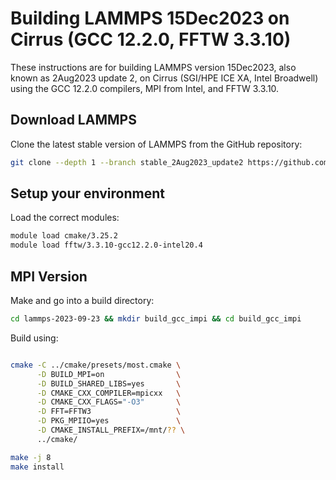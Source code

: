 Building LAMMPS 15Dec2023 on Cirrus (GCC 12.2.0, FFTW 3.3.10)
=============================================================

These instructions are for building LAMMPS version 15Dec2023, also known as 2Aug2023 update 2, on Cirrus (SGI/HPE ICE XA, Intel Broadwell) using the GCC 12.2.0 compilers, MPI from Intel, and FFTW 3.3.10.

Download LAMMPS
---------------

Clone the latest stable version of LAMMPS from the GitHub repository:

```bash
git clone --depth 1 --branch stable_2Aug2023_update2 https://github.com/lammps/lammps.git lammps-2023-12-15
```

Setup your environment
----------------------

Load the correct modules:

```bash
module load cmake/3.25.2
module load fftw/3.3.10-gcc12.2.0-intel20.4
```

MPI Version
-----------

Make and go into a build directory:

```bash
cd lammps-2023-09-23 && mkdir build_gcc_impi && cd build_gcc_impi
```

Build using:

```bash

cmake -C ../cmake/presets/most.cmake \
      -D BUILD_MPI=on                \
      -D BUILD_SHARED_LIBS=yes       \
      -D CMAKE_CXX_COMPILER=mpicxx   \
      -D CMAKE_CXX_FLAGS="-O3"       \
      -D FFT=FFTW3                   \
      -D PKG_MPIIO=yes               \
      -D CMAKE_INSTALL_PREFIX=/mnt/?? \
      ../cmake/

make -j 8
make install
```
